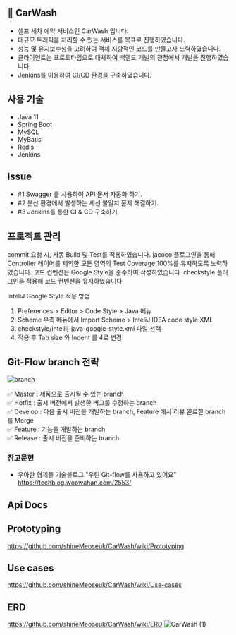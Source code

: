 ## 🚗 CarWash
- 셀프 세차 예약 서비스인 CarWash 입니다.
- 대규모 트래픽을 처리할 수 있는 서비스를 목표로 진행하였습니다.
- 성능 및 유지보수성을 고려하여 객체 지향적인 코드를 만들고자 노력하였습니다.
- 클라이언트는 프로토타입으로 대체하여 백엔드 개발의 관점에서 개발을 진행하였습니다.
- Jenkins를 이용하여 CI/CD 환경을 구축하였습니다.

## 사용 기술
- Java 11
- Spring Boot
- MySQL
- MyBatis
- Redis
- Jenkins

## Issue
- #1 Swagger 를 사용하여 API 문서 자동화 하기.
- #2 분산 환경에서 발생하는 세션 불일치 문제 해결하기.
- #3 Jenkins를 통한 CI & CD 구축하기.

## 프로젝트 관리
commit 요청 시, 자동 Build 및 Test를 적용하였습니다.
jacoco 플로그인을 통해 Controller 레이어를 제외한 모든 영역의 Test Coverage 100%를 유지하도록 노력하였습니다.
코드 컨벤션은 Google Style을 준수하여 작성하였습니다.
checkstyle 플러그인을 적용해 코드 컨벤션을 유지하였습니다.

InteliJ Google Style 적용 방법
1. Preferences > Editor > Code Style > Java 메뉴
2. Scheme 우측 메뉴에서 Import Scheme > InteliJ IDEA code style XML
3. checkstyle/intellij-java-google-style.xml 파일 선택
4. 적용 후 Tab size 와 Indent 를 4로 변경

## Git-Flow branch 전략
![branch](https://github.com/shineMeoseuk/CarWash/assets/112597600/ece324e7-736a-473a-b85c-bb0294cbe9d3)

✅ Master : 제품으로 출시될 수 있는 branch <br>
✅ Hotfix : 출시 버전에서 발생한 버그를 수정하는 branch <br>
✅ Develop : 다음 출시 버전을 개발하는 branch, Feature 에서 리뷰 완료한 branch를 Merge <br>
✅ Feature : 기능을 개발하는 branch <br>
✅ Release : 출시 버전을 준비하는 branch <br>

### 참고문헌
- 우아한 형제들 기술블로그 "우린 Git-flow를 사용하고 있어요"
  <a>https://techblog.woowahan.com/2553/

## Api Docs

## Prototyping
<a>https://github.com/shineMeoseuk/CarWash/wiki/Prototyping

## Use cases
<a>https://github.com/shineMeoseuk/CarWash/wiki/Use-cases
  
## ERD
<a>https://github.com/shineMeoseuk/CarWash/wiki/ERD
![CarWash (1)](https://github.com/shineMeoseuk/CarWash/assets/112597600/a0663432-b3ee-4bc8-bdbe-18b04d20a97a)
